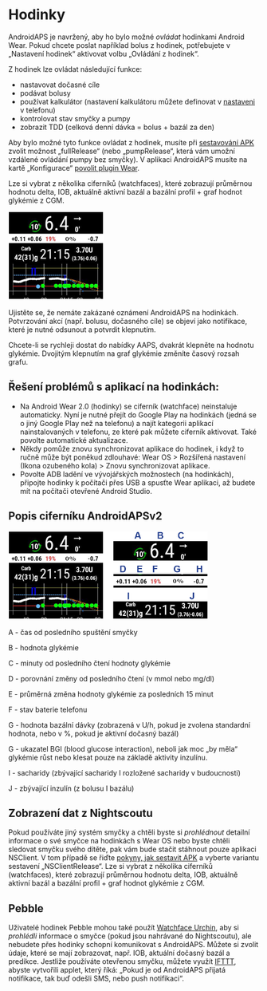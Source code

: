 # Hodinky

AndroidAPS je navržený, aby ho bylo možné *ovládat* hodinkami Android Wear. Pokud chcete poslat například bolus z hodinek, potřebujete v „Nastavení hodinek“ aktivovat volbu „Ovládání z hodinek“.

Z hodinek lze ovládat následující funkce:

* nastavovat dočasné cíle
* podávat bolusy
* používat kalkulátor (nastavení kalkulátoru můžete definovat v [nastaveni](../Configuration/Config-Builder#wear) v telefonu)
* kontrolovat stav smyčky a pumpy
* zobrazit TDD (celková denní dávka = bolus + bazál za den)

Aby bylo možné tyto funkce ovládat z hodinek, musíte při [sestavování APK](../Installing-AndroidAPS/Building-APK.md) zvolit možnost „fullRelease“ (nebo „pumpRelease“, která vám umožní vzdálené ovládání pumpy bez smyčky). V aplikaci AndroidAPS musíte na kartě „Konfigurace“ [povolit plugin Wear](../Configuration/Config-Builder#wear).

Lze si vybrat z několika ciferníků (watchfaces), které zobrazují průměrnou hodnotu delta, IOB, aktuálně aktivní bazál a bazální profil + graf hodnot glykémie z CGM.

![Ciferník AndroidAPSv2](../images/AAPSv2_Watchface.png)

Ujistěte se, že nemáte zakázané oznámení AndroidAPS na hodinkách. Potvrzování akcí (např. bolusu, dočasného cíle) se objeví jako notifikace, které je nutné odsunout a potvrdit klepnutím.

Chcete-li se rychleji dostat do nabídky AAPS, dvakrát klepněte na hodnotu glykémie. Dvojitým klepnutím na graf glykémie změníte časový rozsah grafu.

## Řešení problémů s aplikací na hodinkách:

* Na Android Wear 2.0 (hodinky) se ciferník (watchface) neinstaluje automaticky. Nyní je nutné přejít do Google Play na hodinkách (jedná se o jiný Google Play než na telefonu) a najít kategorii aplikací nainstalovaných v telefonu, ze které pak můžete ciferník aktivovat. Také povolte automatické aktualizace. 
* Někdy pomůže znovu synchronizovat aplikace do hodinek, i když to ručně může být poněkud zdlouhavé: Wear OS > Rozšířená nastavení (Ikona ozubeného kola) > Znovu synchronizovat aplikace.
* Povolte ADB ladění ve vývojářských možnostech (na hodinkách), připojte hodinky k počítači přes USB a spusťte Wear aplikaci, až budete mít na počítači otevřené Android Studio.

## Popis ciferníku AndroidAPSv2

![Popis ciferníku AndroidAPSv2](../images/AAPSv2_Watchface_legend.png)

A - čas od posledního spuštění smyčky

B - hodnota glykémie

C - minuty od posledního čtení hodnoty glykémie

D - porovnání změny od posledního čtení (v mmol nebo mg/dl)

E - průměrná změna hodnoty glykémie za posledních 15 minut

F - stav baterie telefonu

G - hodnota bazální dávky (zobrazená v U/h, pokud je zvolena standardní hodnota, nebo v %, pokud je aktivní dočasný bazál)

G - ukazatel BGI (blood glucose interaction), neboli jak moc „by měla“ glykémie růst nebo klesat pouze na základě aktivity inzulínu.

I - sacharidy (zbývající sacharidy I rozložené sacharidy v budoucnosti)

J - zbývající inzulín (z bolusu I bazálu)

## Zobrazení dat z Nightscoutu

Pokud používáte jiný systém smyčky a chtěli byste si *prohlédnout* detailní informace o své smyčce na hodinkách s Wear OS nebo byste chtěli sledovat smyčku svého dítěte, pak vám bude stačit stáhnout pouze aplikaci NSClient. V tom případě se řiďte [pokyny, jak sestavit APK](../Installing-AndroidAPS/Building-APK.md) a vyberte variantu sestavení „NSClientRelease“. Lze si vybrat z několika ciferníků (watchfaces), které zobrazují průměrnou hodnotu delta, IOB, aktuálně aktivní bazál a bazální profil + graf hodnot glykémie z CGM.

## Pebble

Uživatelé hodinek Pebble mohou také použít [Watchface Urchin](https://github.com/mddub/urchin-cgm), aby si *prohlédli* informace o smyčce (pokud jsou nahrávané do Nightscoutu), ale nebudete přes hodinky schopní komunikovat s AndroidAPS. Můžete si zvolit údaje, které se mají zobrazovat, např. IOB, aktuální dočasný bazál a predikce. Jestliže používáte otevřenou smyčku, můžete využít [IFTTT](https://ifttt.com/), abyste vytvořili applet, který říká: „Pokud je od AndroidAPS přijatá notifikace, tak buď odešli SMS, nebo push notifikaci“.